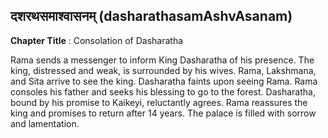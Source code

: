 ## दशरथसमाश्वासनम् (dasharathasamAshvAsanam)
**Chapter Title** : Consolation of Dasharatha

Rama sends a messenger to inform King Dasharatha of his presence. The king, distressed and weak, is surrounded by his wives. Rama, Lakshmana, and Sita arrive to see the king. Dasharatha faints upon seeing Rama. Rama consoles his father and seeks his blessing to go to the forest. Dasharatha, bound by his promise to Kaikeyi, reluctantly agrees. Rama reassures the king and promises to return after 14 years. The palace is filled with sorrow and lamentation.